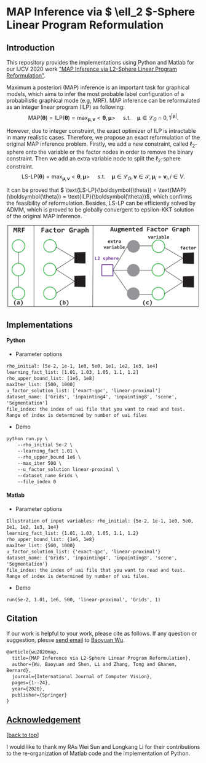 # MAP Inference via $ \ell_2 $-Sphere Linear Program Reformulation



## Introduction
This repository provides the implementations using Python and Matlab for our IJCV 2020 work ["MAP Inference via L2-Sphere Linear Program Reformulation"](https://link.springer.com/article/10.1007/s11263-020-01313-2). 

Maximum a posteriori (MAP) inference is an important task for graphical models, which aims to infer the most probable label configuration of a probabilistic graphical mode (e.g, MRF). MAP inference can be reformulated as an integer linear program (ILP) as following: 
$$ \text{MAP}(\boldsymbol{\theta}) = \text{ILP}(\boldsymbol{\theta}) = \mathop{\max}_{\boldsymbol{\mu}, \boldsymbol{v}} < \boldsymbol{\theta}, \boldsymbol{\mu} > ~ \quad \text{s.t.} \quad \boldsymbol{\mu} \in \mathcal{L}_G \cap {0, 1}^{|\boldsymbol{\mu}|}. $$

However, due to integer constraint, the exact optimizer of ILP is intractable in many realistic cases. Therefore, we propose an exact reformulation of the original MAP inference problem. Firstly, we add a new constraint, called $\ell_2$-sphere onto the variable or the factor nodes in order to remove the binary constraint. Then we add an extra variable node to split the $\ell_2$-sphere constraint. 
$$ \text{LS-LP}(\boldsymbol{\theta}) = \mathop{\max}_{\boldsymbol{\mu}, \boldsymbol{v}} < \boldsymbol{\theta}, \boldsymbol{\mu} > ~ \quad \text{s.t.} \quad \boldsymbol{\mu} \in \mathcal{L}_G, \boldsymbol{v} \in \mathcal{S}, \boldsymbol{\mu}_i = \boldsymbol{v}_i, i \in V. $$

It can be proved that $ \text{LS-LP}(\boldsymbol{\theta}) = \text{MAP}(\boldsymbol{\theta}) = \text{ILP}(\boldsymbol{\theta})$, which confirms the feasibility of reformulation. Besides, LS-LP can be efficiently solved by ADMM, which is proved to be globally convergent to epsilon-KKT solution of the original MAP inference.

<div align="center">
<img src="/figure/factor-graph.png" width="500"/>
</div>

## Implementations

#### Python

- Parameter options

``` 
rho_initial: [5e-2, 1e-1, 1e0, 5e0, 1e1, 1e2, 1e3, 1e4]
learning_fact_list: [1.01, 1.03, 1.05, 1.1, 1.2]
rho_upper_bound_list: [1e6, 1e8]
maxIter_list: [500, 1000]
u_factor_solution_list: ['exact-qpc', 'linear-proximal']
dataset_name: ['Grids', 'inpainting4', 'inpainting8', 'scene', 'Segmentation']
file_index: the index of uai file that you want to read and test. Range of index is determined by number of uai files
```

- Demo

```
python run.py \
	--rho_initial 5e-2 \
	--learning_fact 1.01 \
	--rho_upper_bound 1e6 \
	--max_iter 500 \
	--u_factor_solution linear-proximal \
	--dataset_name Grids \
	--file_index 0
```



#### Matlab

- Parameter options

```
Illustration of input variables: rho_initial: {5e-2, 1e-1, 1e0, 5e0, 1e1, 1e2, 1e3, 1e4}
learning_fact_list: {1.01, 1.03, 1.05, 1.1, 1.2}
rho_upper_bound_list: {1e6, 1e8}
maxIter_list: {500, 1000}
u_factor_solution_list: {'exact-qpc', 'linear-proximal'}
dataset_name: {'Grids', 'inpainting4', 'inpainting8', 'scene', 'Segmentation'}
file_index: the index of uai file that you want to read and test. Range of index is determined by number of uai files.
```

- Demo

```
run(5e-2, 1.01, 1e6, 500, 'linear-proximal', 'Grids', 1)
```



## Citation

If our work is helpful to your work, please cite as follows. 
If any question or suggestion, plesse [send email](mailto:wubaoyuan@cuhk.edu.cn) to [Baoyuan Wu](https://sites.google.com/site/baoyuanwu2015/home).

```
@article{wu2020map,
  title={MAP Inference via L2-Sphere Linear Program Reformulation},
  author={Wu, Baoyuan and Shen, Li and Zhang, Tong and Ghanem, Bernard},
  journal={International Journal of Computer Vision},
  pages={1--24},
  year={2020},
  publisher={Springer}
}
```

## [Acknowledgement](#acknowledgement)
[[back to top](#)]

I would like to thank my RAs Wei Sun and Longkang Li for their contributions to the re-organization of Matlab code and the implementation of Python. 





